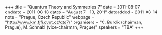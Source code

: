 +++
title = "Quantum Theory and Symmetries 7"
date = 2011-08-07
enddate = 2011-08-13
dates = "August 7 - 13, 2011"
dateadded = 2011-03-14
note = "Prague, Czech Republic"
webpage = "http://www.km.fjfi.cvut.cz/qts7/"
organisers = "&#268;. Burdík (chairman, Prague), M. Schnabl (vice-chairman, Prague)"
speakers = "TBA"
+++
